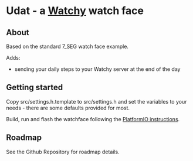 # Udat - a [Watchy](https://watchy.sqfmi.com) watch face

## About

Based on the standard 7_SEG watch face example.

Adds:

- sending your daily steps to your Watchy server at the end of the day

## Getting started

Copy src/settings.h.template to src/settings.h and set the variables to your needs - there are some defaults provided for most.

Build, run and flash the watchface following the [PlatformIO instructions](https://watchy.sqfmi.com/docs/getting-started#platformio-setup).

## Roadmap

See the Github Repository for roadmap details.